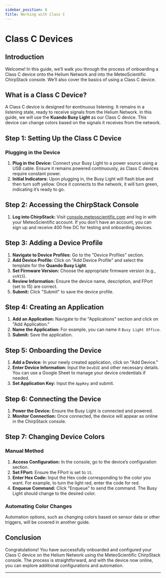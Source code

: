```yaml
---
sidebar_position: 6
Title: Working with Class C
---
```

# Class C Devices

## Introduction

Welcome! In this guide, we’ll walk you through the process of onboarding a Class C device onto the Helium Network and into the MeteoScientific ChirpStack console. We’ll also cover the basics of using a Class C device.


## What is a Class C Device?

A Class C device is designed for **c**ontinuous listening. It remains in a listening state, ready to receive signals from the Helium Network. In this guide, we will use the **Kuando Busy Light** as our Class C device. This device can change colors based on the signals it receives from the network.

## Step 1: Setting Up the Class C Device

### Plugging in the Device

1. **Plug in the Device:** Connect your Busy Light to a power source using a USB cable. Ensure it remains powered continuously, as Class C devices require constant power.
2. **Initial Indicators:** Upon plugging in, the Busy Light will flash blue and then turn soft yellow. Once it connects to the network, it will turn green, indicating it’s ready to go.

## Step 2: Accessing the ChirpStack Console

1. **Log into ChirpStack:** Visit [console.meteoscientific.com](https://console.meteoscientific.com) and log in with your MeteoScientific account. If you don’t have an account, you can sign up and receive 400 free DC for testing and onboarding devices.

## Step 3: Adding a Device Profile

1. **Navigate to Device Profiles:** Go to the "Device Profiles" section.
2. **Add Device Profile:** Click on "Add Device Profile" and select the template for the **Quando Busy Light**.
3. **Set Firmware Version:** Choose the appropriate firmware version (e.g., `us915`).
4. **Review Information:** Ensure the device name, description, and FPort (set to 15) are correct.
5. **Submit:** Click "Submit" to save the device profile.

## Step 4: Creating an Application

1. **Add an Application:** Navigate to the "Applications" section and click on "Add Application."
2. **Name the Application:** For example, you can name it `Busy Light Office`.
3. **Submit:** Save the application.

## Step 5: Onboarding the Device

1. **Add a Device:** In your newly created application, click on "Add Device."
2. **Enter Device Information:** Input the `DevEUI` and other necessary details. You can use a Google Sheet to manage your device credentials if needed.
3. **Set Application Key:** Input the `AppKey` and submit.

## Step 6: Connecting the Device

1. **Power the Device:** Ensure the Busy Light is connected and powered.
2. **Monitor Connection:** Once connected, the device will appear as online in the ChirpStack console.

## Step 7: Changing Device Colors

### Manual Method

1. **Access Configuration:** In the console, go to the device’s configuration section.
2. **Set FPort:** Ensure the FPort is set to `15`.
3. **Enter Hex Code:** Input the Hex code corresponding to the color you want. For example, to turn the light red, enter the code for red.
4. **Enqueue Command:** Click "Enqueue" to send the command. The Busy Light should change to the desired color.

### Automating Color Changes

Automation options, such as changing colors based on sensor data or other triggers, will be covered in another guide.

## Conclusion

Congratulations! You have successfully onboarded and configured your Class C device on the Helium Network using the MeteoScientific ChirpStack console. The process is straightforward, and with the device now online, you can explore additional configurations and automation.

---
